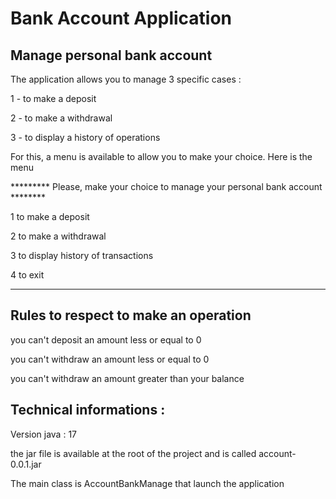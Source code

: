 # Bank Account Application
## Manage personal bank account
The application allows you to manage 3 specific cases :

1 - to make a deposit

2 - to make a withdrawal

3 - to display a history of operations

For this, a menu is available to allow you to make your choice. Here is the menu

********* Please, make your choice to manage your personal bank account ********

1 to make a deposit

2 to make a withdrawal

3 to display history of transactions

4 to exit
******************************************************************************

## Rules to respect to make an operation

you can't deposit an amount less or equal to 0

you can't withdraw an amount less or equal to 0

you can't withdraw an amount greater than your balance

## Technical informations :
Version java : 17

the jar file is available at the root of the project and is called account-0.0.1.jar

The main class is AccountBankManage that launch the application 
